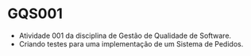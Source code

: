 # GQS001
- Atividade 001 da disciplina de Gestão de Qualidade de Software.
- Criando testes para uma implementação de um Sistema de Pedidos.
